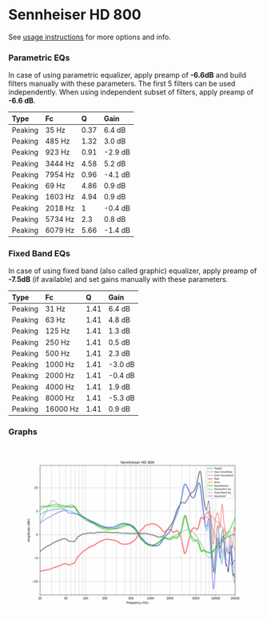 # Sennheiser HD 800
See [usage instructions](https://github.com/jaakkopasanen/AutoEq#usage) for more options and info.

### Parametric EQs
In case of using parametric equalizer, apply preamp of **-6.6dB** and build filters manually
with these parameters. The first 5 filters can be used independently.
When using independent subset of filters, apply preamp of **-6.6 dB**.

| Type    | Fc      |    Q | Gain    |
|:--------|:--------|:-----|:--------|
| Peaking | 35 Hz   | 0.37 | 6.4 dB  |
| Peaking | 485 Hz  | 1.32 | 3.0 dB  |
| Peaking | 923 Hz  | 0.91 | -2.9 dB |
| Peaking | 3444 Hz | 4.58 | 5.2 dB  |
| Peaking | 7954 Hz | 0.96 | -4.1 dB |
| Peaking | 69 Hz   | 4.86 | 0.9 dB  |
| Peaking | 1603 Hz | 4.94 | 0.9 dB  |
| Peaking | 2018 Hz | 1    | -0.4 dB |
| Peaking | 5734 Hz | 2.3  | 0.8 dB  |
| Peaking | 6079 Hz | 5.66 | -1.4 dB |

### Fixed Band EQs
In case of using fixed band (also called graphic) equalizer, apply preamp of **-7.5dB**
(if available) and set gains manually with these parameters.

| Type    | Fc       |    Q | Gain    |
|:--------|:---------|:-----|:--------|
| Peaking | 31 Hz    | 1.41 | 6.4 dB  |
| Peaking | 63 Hz    | 1.41 | 4.8 dB  |
| Peaking | 125 Hz   | 1.41 | 1.3 dB  |
| Peaking | 250 Hz   | 1.41 | 0.5 dB  |
| Peaking | 500 Hz   | 1.41 | 2.3 dB  |
| Peaking | 1000 Hz  | 1.41 | -3.0 dB |
| Peaking | 2000 Hz  | 1.41 | -0.4 dB |
| Peaking | 4000 Hz  | 1.41 | 1.9 dB  |
| Peaking | 8000 Hz  | 1.41 | -5.3 dB |
| Peaking | 16000 Hz | 1.41 | 0.9 dB  |

### Graphs
![](./Sennheiser%20HD%20800.png)